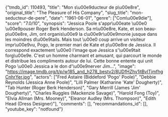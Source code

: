 {"tmdb_id": 110493, "title": "Mon s\u00e9ducteur de p\u00e8re", "original_title": "The Pleasure of His Company", "slug_title": "mon-seducteur-de-pere", "date": "1961-06-01", "genre": ["Com\u00e9die"], "score": "7.0/10", "synopsis": "Jessica Poole s'appr\u00eate \u00e0 \u00e9pouser Roger Berk Henderson. Sa m\u00e8re, Kate, et son beau-p\u00e8re, Jim, ont organis\u00e9 la c\u00e9r\u00e9monie jusque dans les moindres d\u00e9tails. Mais tout \u00e0 coup arrive un visiteur impr\u00e9vu, Pogo, le premier mari de Kate et p\u00e8re de Jessica. Il correspond exactement \u00e0 l'image que Jessica s'\u00e9tait forg\u00e9e. C'est un homme charmant et amusant, qui parcourt le monde et distribue les compliments autour de lui. Cette bonne entente qui unit Pogo \u00e0 Jessica a le don d'\u00e9nerver Jim...", "image": "https://image.tmdb.org/t/p/w185_and_h278_bestv2/8UDfHZhv1itBvITjmfhgCnhrYer.jpg", "actors": ["Fred Astaire (Biddeford 'Pogo' Poole)", "Debbie Reynolds (Jessica Anne Poole)", "Lilli Palmer (Katharine 'Kate' Dougherty)", "Tab Hunter (Roger Berk Henderson)", "Gary Merrill (James 'Jim' Dougherty)", "Charles Ruggles (Mackenzie Savage)", "Harold Fong (Toy)", "Elvia Allman (Mrs. Mooney)", "Eleanor Audley (Mrs. Thompson)", "Edith Head (Dress Designer)"], "comments": [], "recommandations_id": [], "youtube_key": "notfound"}